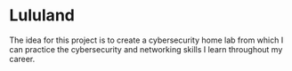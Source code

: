 # Lululand
The idea for this project is to create a cybersecurity home lab from which I can practice the cybersecurity and networking skills I learn throughout my career. 

